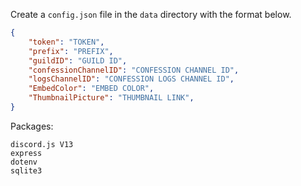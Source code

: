 Create a `config.json` file in the `data` directory with the format below.

```json
{
    "token": "TOKEN",
    "prefix": "PREFIX",
    "guildID": "GUILD ID",
    "confessionChannelID": "CONFESSION CHANNEL ID",
    "logsChannelID": "CONFESSION LOGS CHANNEL ID",
    "EmbedColor": "EMBED COLOR",
    "ThumbnailPicture": "THUMBNAIL LINK", 
}
```


Packages:

```
discord.js V13
express
dotenv
sqlite3
```